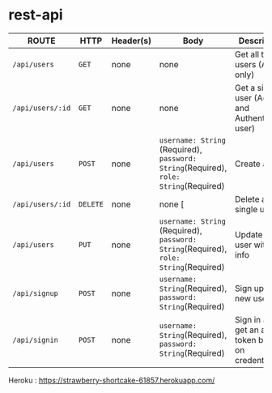 # rest-api

ROUTE | HTTP | Header(s) | Body | Description |
------|------|-----------|------|------------|
`/api/users`| `GET` | none | none | Get all the users (Admin only)|
`/api/users/:id`|`GET`| none | none | Get a single user (Admin and Authenticated user) |
`/api/users`|`POST`| none | `username: String` (Required), `password: String`(Required), `role: String`(Required)| Create a user |
`/api/users/:id`|`DELETE`| none | none [| Delete a single user |  
`/api/users`|`PUT`| none | `username: String` (Required), `password: String`(Required), `role: String`(Required)| Update a user with new info|
`/api/signup`|`POST`| none | `username: String`(Required), `password: String`(Required) | Sign up with new user info | 
`/api/signin`|`POST`| none | `username: String`(Required), `password: String`(Required) | Sign in and get an access token based on credentials|  

Heroku :
https://strawberry-shortcake-61857.herokuapp.com/